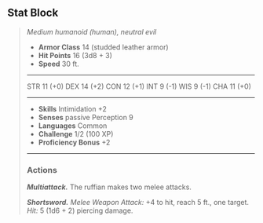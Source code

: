 ## Stat Block
>*Medium humanoid (human), neutral evil*
>- **Armor Class** 14 (studded leather armor)
>- **Hit Points** 16 (3d8 + 3)
>- **Speed** 30 ft.
>___
>STR    11 (+0)
>DEX    14 (+2)
>CON   12 (+1)
>INT       9 (-1)
>WIS      9 (-1)
>CHA    11 (+0)
>___
>- **Skills** Intimidation +2
>- **Senses** passive Perception 9
>- **Languages** Common
>- **Challenge** 1/2 (100 XP)
>- **Proficiency Bonus** +2
>___
>### Actions
>***Multiattack.*** The ruffian makes two melee attacks.  
>
>***Shortsword.*** *Melee Weapon Attack:* +4 to hit, reach 5 ft., one target. *Hit:* 5 (1d6 + 2) piercing damage.